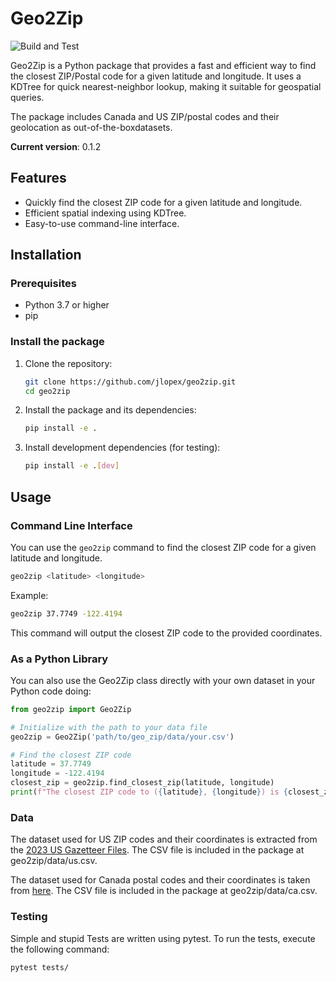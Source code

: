 # Geo2Zip

![Build and Test](https://github.com/jlopex/geo2zip/actions/workflows/cicd.yml/badge.svg)

Geo2Zip is a Python package that provides a fast and efficient way to find the closest ZIP/Postal code for a given latitude and longitude. It uses a KDTree for quick nearest-neighbor lookup, making it suitable for geospatial queries.

The package includes Canada and US ZIP/postal codes and their geolocation as out-of-the-boxdatasets.

**Current version**: 0.1.2

## Features

- Quickly find the closest ZIP code for a given latitude and longitude.
- Efficient spatial indexing using KDTree.
- Easy-to-use command-line interface.

## Installation

### Prerequisites

- Python 3.7 or higher
- pip

### Install the package

1. Clone the repository:
    ```sh
    git clone https://github.com/jlopex/geo2zip.git
    cd geo2zip
    ```

2. Install the package and its dependencies:
    ```sh
    pip install -e .
    ```

3. Install development dependencies (for testing):
    ```sh
    pip install -e .[dev]
    ```

## Usage

### Command Line Interface

You can use the `geo2zip` command to find the closest ZIP code for a given latitude and longitude.

```sh
geo2zip <latitude> <longitude>
```

Example:

```sh
geo2zip 37.7749 -122.4194
```

This command will output the closest ZIP code to the provided coordinates.

### As a Python Library
You can also use the Geo2Zip class directly with your own dataset in
your Python code doing:

```python
from geo2zip import Geo2Zip

# Initialize with the path to your data file
geo2zip = Geo2Zip('path/to/geo_zip/data/your.csv')

# Find the closest ZIP code
latitude = 37.7749
longitude = -122.4194
closest_zip = geo2zip.find_closest_zip(latitude, longitude)
print(f"The closest ZIP code to ({latitude}, {longitude}) is {closest_zip}")
```

### Data

The dataset used for US ZIP codes and their coordinates is extracted from the [2023 US Gazetteer Files](https://www2.census.gov/geo/docs/maps-data/data/gazetteer/2023_Gazetteer/2023_Gaz_zcta_national.zip). The CSV file is included in the package at geo2zip/data/us.csv.

The dataset used for Canada postal codes and their coordinates is taken from [here](https://github.com/ccnixon/postalcodes/blob/master/CanadianPostalCodes.csv). The CSV file is included in the package at geo2zip/data/ca.csv.

### Testing

Simple and stupid Tests are written using pytest. To run the tests, execute the following command:

```sh
pytest tests/
```

